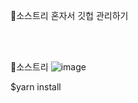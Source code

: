 🍬소스트리 혼자서 깃헙 관리하기

<br/><br/>

🍊소스트리
![image](https://github.com/user-attachments/assets/fd4403bb-f05f-4348-b50f-55dea7721d40)


$yarn install
